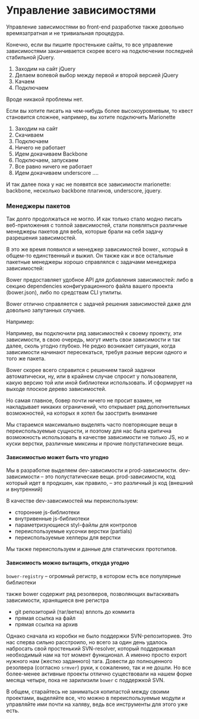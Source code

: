 Управление зависимостями
===

Управление зависимостями во front-end разработке также довольно времязатратная и не тривиальная процедура.

Конечно, если вы пишите простенькие сайты, то все управление зависимостями заканчивается скорее всего на подключении последней стабильной jQuery.

1. Заходим на сайт jQuery
2. Делаем волевой выбор между первой и второй версией jQuery
3. Качаем
4. Подключаем

Вроде никакой проблемы нет.

Если вы хотите писать на чем-нибудь более высокоуровневым, то квест становится сложнее, например, вы хотите подключить Marionette

1. Заходим на сайт
2. Скачиваем
3. Подключаем
4. Ничего не работает
5. Идем докачиваем Backbone
6. Подключаем, запускаем
7. Все равно ничего не работает
8. Идем докачиваем underscore
....

И так далее пока у нас не появятся все зависимости marionette: backbone, несколько backbone плагинов, underscore, jquery.


### Менеджеры пакетов
Так долго продолжаться не могло. И как только стало модно писать веб-приложения с толпой зависимостей, стали появляться различные менеджеры пакетов для веба, которые брали на себя задачу разрешения зависимостей.

В это же время появился и менеджер зависимостей bower., который в общем-то единственный и выжил.
Он также как и все остальные пакетные менеджеры хорошо справлялся с задачами менеджера зависимостей:



Bower предоставляет удобное API для добавления зависимостей: либо в секцию dependencies конфигурационного файла вашего проекта (bower.json), либо по средствам CLI утилиты.

Bower отлично справляется с задачей решения зависимостей даже для довольно запутанных случаев.

Например:

Например, вы подключили ряд зависимостей к своему проекту, эти зависимости, в свою очередь, могут иметь свои зависимости и так далее, сколь угодно глубоко. Не редко возникает ситуация, когда зависимости начинают пересекаться, требуя разные версии одного и того же пакета.

Bower скорее всего справится с решением такой задачки автоматически, ну, или в крайнем случае спросит у пользователя, какую версию той или иной библиотеки использовать. И сформирует на выходе плоское дерево зависимостей.

Но самая главное, бовер почти ничего не просит взамен, не накладывает никаких ограничений, что открывает ряд дополнительных возможностей, на которых я хотел бы заострить внимание


Мы стараемся максимально выделять часто повторяющие вещи в переиспользуемые сущности, и поэтому для нас была критична возможность использовать в качестве зависимости не только JS, но и куски верстки, различные миксины и прочие полустатические вещи.

#### Зависимостью может быть что угодно
Мы в разработке выделяем dev-зависимости и prod-зависимости.
dev-зависимости – это полустатические вещи.
prod-зависимости, код который идет в продкшен, как правило, – это различный js код (внешний и внутренний)

В качестве dev-зависимостей мы переиспользуем:
* сторонние js-библиотеки
* внутривенные js-библиотеки
* параметризующиеся styl-файлы для контролов
* переиспользуемые кусочки верстки (partials)
* переиспользуемые хелперы для верстки

Мы также переиспользуем и данные для статических прототипов.

#### Зависимость можно вытащить, откуда угодно
`bower-registry` – огромный регистр, в котором есть все популярные библиотеки

также bower содержит ряд резолверов, позволяющих вытаскивать зависимости, хранящиеся вне регистра
* git репозиторий (таг/ветка) вплоть до коммита
* прямая ссылка на файл
* прямая ссылка на архив


Однако сначала из коробки не было поддержки SVN-репозиториев. Это нас сперва сильно расстроило, но всего за один день удалось набросать свой простенький SVN-resolver, который поддерживал необходимый нам на тот момент функционал. А именно просто export нужного нам (жестко заданного) тага. Довести до полноценного резолвера (согласно `srmver`) руки, к сожалению, так и не дошли. Но все более-менее активные проекты отлично существовали на нашем форке месяца четыре, пока не зарилизили `bower` c поддержкой SVN.


В общем, старайтесь не заниматься копипастой между своими проектами, выделяйте все, что можно в переиспользуемые модули и управляйте ими почти на халяву, ведь все инструменты для этого уже есть.
